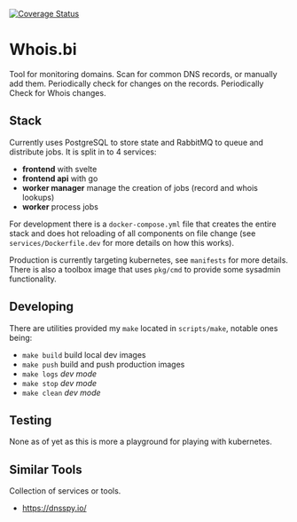 [![Coverage Status](https://coveralls.io/repos/github/jawr/whois-bi/badge.svg?branch=master)](https://coveralls.io/github/jawr/whois-bi?branch=master)

# Whois.bi
Tool for monitoring domains. Scan for common DNS records, or manually add them.
Periodically check for changes on the records. Periodically Check for Whois
changes. 

## Stack
Currently uses PostgreSQL to store state and RabbitMQ to queue and distribute
jobs. It is split in to 4 services:

- **frontend** with svelte
- **frontend api** with go
- **worker manager** manage the creation of jobs (record and whois lookups)
- **worker** process jobs

For development there is a `docker-compose.yml` file that creates the entire
stack and does hot reloading of all components on file change (see
`services/Dockerfile.dev` for more details on how this works).

Production is currently targeting kubernetes, see `manifests` for more details.
There is also a toolbox image that uses `pkg/cmd` to provide some sysadmin
functionality.

## Developing

There are utilities provided my `make` located in `scripts/make`, notable ones
being:

- `make build` build local dev images
- `make push` build and push production images
- `make logs` *dev mode*
- `make stop` *dev mode*
- `make clean` *dev mode*

## Testing
None as of yet as this is more a playground for playing with kubernetes.

## Similar Tools
Collection of services or tools.

- https://dnsspy.io/
